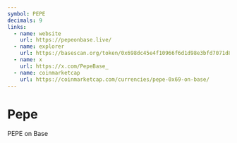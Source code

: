 ```yaml
---
symbol: PEPE
decimals: 9
links:
  - name: website
    url: https://pepeonbase.live/
  - name: explorer
    url: https://basescan.org/token/0x698dc45e4f10966f6d1d98e3bfd7071d8144c233
  - name: x
    url: https://x.com/PepeBase_
  - name: coinmarketcap
    url: https://coinmarketcap.com/currencies/pepe-0x69-on-base/
---
```


# Pepe

PEPE on Base

